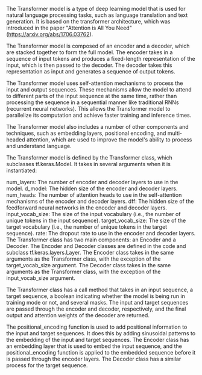 The Transformer model is a type of deep learning model that is used for natural language processing tasks, such as language translation and text generation. It is based on the transformer architecture, which was introduced in the paper "Attention is All You Need" (https://arxiv.org/abs/1706.03762).

The Transformer model is composed of an encoder and a decoder, which are stacked together to form the full model. The encoder takes in a sequence of input tokens and produces a fixed-length representation of the input, which is then passed to the decoder. The decoder takes this representation as input and generates a sequence of output tokens.

The Transformer model uses self-attention mechanisms to process the input and output sequences. These mechanisms allow the model to attend to different parts of the input sequence at the same time, rather than processing the sequence in a sequential manner like traditional RNNs (recurrent neural networks). This allows the Transformer model to parallelize its computation and achieve faster training and inference times.

The Transformer model also includes a number of other components and techniques, such as embedding layers, positional encoding, and multi-headed attention, which are used to improve the model's ability to process and understand language.

The Transformer model is defined by the Transformer class, which subclasses tf.keras.Model. It takes in several arguments when it is instantiated:

num_layers: The number of encoder and decoder layers to use in the model.
d_model: The hidden size of the encoder and decoder layers.
num_heads: The number of attention heads to use in the self-attention mechanisms of the encoder and decoder layers.
dff: The hidden size of the feedforward neural networks in the encoder and decoder layers.
input_vocab_size: The size of the input vocabulary (i.e., the number of unique tokens in the input sequence).
target_vocab_size: The size of the target vocabulary (i.e., the number of unique tokens in the target sequence).
rate: The dropout rate to use in the encoder and decoder layers.
The Transformer class has two main components: an Encoder and a Decoder. The Encoder and Decoder classes are defined in the code and subclass tf.keras.layers.Layer. The Encoder class takes in the same arguments as the Transformer class, with the exception of the target_vocab_size argument. The Decoder class takes in the same arguments as the Transformer class, with the exception of the input_vocab_size argument.

The Transformer class has a call method that takes in an input sequence, a target sequence, a boolean indicating whether the model is being run in training mode or not, and several masks. The input and target sequences are passed through the encoder and decoder, respectively, and the final output and attention weights of the decoder are returned.

The positional_encoding function is used to add positional information to the input and target sequences. It does this by adding sinusoidal patterns to the embedding of the input and target sequences. The Encoder class has an embedding layer that is used to embed the input sequence, and the positional_encoding function is applied to the embedded sequence before it is passed through the encoder layers. The Decoder class has a similar process for the target sequence.